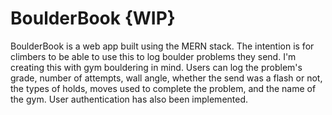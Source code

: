 # BoulderBook {WIP}
BoulderBook is a web app built using the MERN stack. The intention is for climbers to be able to use this to log boulder problems they send. I'm creating this with gym bouldering in mind. Users can log the problem's grade, number of attempts, wall angle, whether the send was a flash or not, the types of holds, moves used to complete the problem, and the name of the gym. User authentication has also been implemented.
